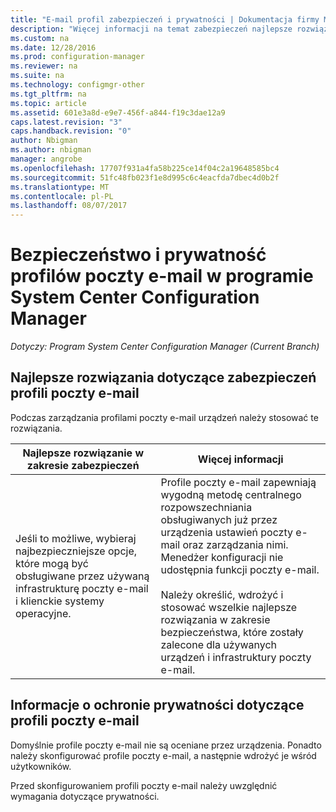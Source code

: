 ```yaml
---
title: "E-mail profil zabezpieczeń i prywatności | Dokumentacja firmy Microsoft"
description: "Więcej informacji na temat zabezpieczeń najlepsze rozwiązania dotyczące zarządzania profilami poczty e-mail urządzeń w programie System Center Configuration Manager."
ms.custom: na
ms.date: 12/28/2016
ms.prod: configuration-manager
ms.reviewer: na
ms.suite: na
ms.technology: configmgr-other
ms.tgt_pltfrm: na
ms.topic: article
ms.assetid: 601e3a8d-e9e7-456f-a844-f19c3dae12a9
caps.latest.revision: "3"
caps.handback.revision: "0"
author: Nbigman
ms.author: nbigman
manager: angrobe
ms.openlocfilehash: 17707f931a4fa58b225ce14f04c2a19648585bc4
ms.sourcegitcommit: 51fc48fb023f1e8d995c6c4eacfda7dbec4d0b2f
ms.translationtype: MT
ms.contentlocale: pl-PL
ms.lasthandoff: 08/07/2017
---
```

# <a name="security-and-privacy-for-email-profiles-in-system-center-configuration-manager"></a>Bezpieczeństwo i prywatność profilów poczty e-mail w programie System Center Configuration Manager

*Dotyczy: Program System Center Configuration Manager (Current Branch)*

## <a name="security-best-practices-for-email-profiles"></a>Najlepsze rozwiązania dotyczące zabezpieczeń profili poczty e-mail  
 Podczas zarządzania profilami poczty e-mail urządzeń należy stosować te rozwiązania.  

|Najlepsze rozwiązanie w zakresie zabezpieczeń|Więcej informacji|  
|----------------------------|----------------------|  
|Jeśli to możliwe, wybieraj najbezpieczniejsze opcje, które mogą być obsługiwane przez używaną infrastrukturę poczty e-mail i klienckie systemy operacyjne.|Profile poczty e-mail zapewniają wygodną metodę centralnego rozpowszechniania obsługiwanych już przez urządzenia ustawień poczty e-mail oraz zarządzania nimi. Menedżer konfiguracji nie udostępnia funkcji poczty e-mail.<br /><br /> Należy określić, wdrożyć i stosować wszelkie najlepsze rozwiązania w zakresie bezpieczeństwa, które zostały zalecone dla używanych urządzeń i infrastruktury poczty e-mail.|  

## <a name="privacy-information-for-email-profiles"></a>Informacje o ochronie prywatności dotyczące profili poczty e-mail  
 Domyślnie profile poczty e-mail nie są oceniane przez urządzenia. Ponadto należy skonfigurować profile poczty e-mail, a następnie wdrożyć je wśród użytkowników.  

 Przed skonfigurowaniem profili poczty e-mail należy uwzględnić wymagania dotyczące prywatności.  
